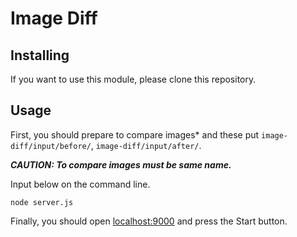 # Image Diff

## Installing

If you want to use this module, please clone this repository.

## Usage

First, you should prepare to compare images* and these put `image-diff/input/before/`, `image-diff/input/after/`.

***CAUTION: To compare images must be same name.***

Input below on the command line.

```
node server.js
```

Finally, you should open [localhost:9000](http://localhost:9000/) and press the Start button.